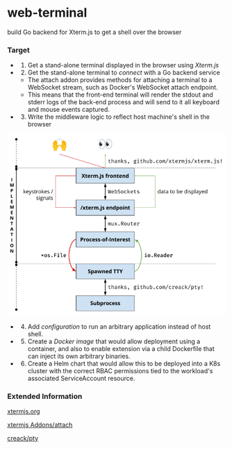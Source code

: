 # web-terminal
build Go backend for Xterm.js to get a shell over the browser

### Target
- 1. Get a stand-alone terminal displayed in the browser using _Xterm.js_

- 2. Get the stand-alone terminal to _connect_ with a Go backend service
  - The attach addon provides methods for attaching a terminal to a WebSocket stream, such as Docker's WebSocket attach endpoint.
  - This means that the front-end terminal will render the stdout and stderr logs of the back-end process and will send to it all keyboard and mouse events captured.

- 3. Write the middleware logic to reflect host machine's shell in the browser

![architecture diagram](misc/imgaes/architecture.png)

- 4. Add _configuration_ to run an arbitrary application instead of host shell.


- 5. Create a _Docker image_ that would allow deployment using a container, and also to enable extension via a child Dockerfile that can inject its own arbitrary binaries.

- 6. Create a Helm chart that would allow this to be deployed into a K8s cluster with the correct RBAC permissions tied to the workload's associated ServiceAccount resource.


### Extended Information
[xtermjs.org](https://xtermjs.org/docs/)

[xtermjs Addons/attach](https://xtermjs.org/docs/api/addons/attach/)

[creack/pty](https://github.com/creack/pty)
